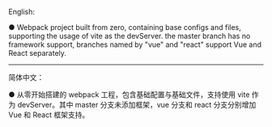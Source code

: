 English:

● Webpack project built from zero, containing base configs and files, supporting the usage of vite as the devServer. the master branch has no framework support, branches named by "vue" and "react" support Vue and React separately.

---

简体中文：

● 从零开始搭建的 webpack 工程，包含基础配置与基础文件，支持使用 vite 作为 devServer。其中 master 分支未添加框架，vue 分支和 react 分支分别增加 Vue 和 React 框架支持。
